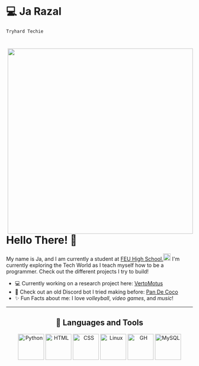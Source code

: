 # 💻 Ja Razal

`Tryhard Techie`

<div>
  <img align="right" width="500px" src="https://media.tenor.com/GfSX-u7VGM4AAAAC/coding.gif">
  <h1> Hello There! 👋</h1>
<p>My name is Ja, and I am currently a student at <a href="https://www.feuhighschool.edu.ph/">FEU High School.<img width="20px" src="https://www.feuhighschool.edu.ph/wp-content/themes/feu_theme2019/assets/images/logofront.png"></a> I'm currently exploring the Tech World as I teach myself how to be a programmer. Check out the different projects I try to build!</p>
</div>

- 💻 Currently working on a research project here: [VertoMotus](https://github.com/razi-j/VertoMotus-FSLTranslator-Using-OpenCV-Tensorflow) <br>
- 🤖 Check out an old Discord bot I tried making before: [Pan De Coco](https://github.com/razi-j/Pan-De-Coco)
- ✨ Fun Facts about me: I love *volleyball*, *video games*, and *music*! 


---
<div align="center">
  <h2> 🧰 Languages and Tools </h2>

<img align="center" width="70px" padding="20px" alt="Python" src="https://cdn.jsdelivr.net/gh/devicons/devicon/icons/python/python-original.svg"/>
<img align="center" width="70px" padding="20px" alt="HTML"  src="https://cdn.jsdelivr.net/gh/devicons/devicon/icons/html5/html5-original.svg"/>
<img align="center" width="70px" padding="20px" alt="CSS" src="https://cdn.jsdelivr.net/gh/devicons/devicon/icons/css3/css3-original.svg"/>
<img align="center" width="70px" padding="20px" alt="Linux" src="https://cdn.jsdelivr.net/gh/devicons/devicon/icons/linux/linux-original.svg"/>
<img align="center" width="70px" padding="20px" alt="GH" src="https://cdn.jsdelivr.net/gh/devicons/devicon/icons/github/github-original.svg"/>
<img align="center" width="70px" padding="20px" alt="MySQL" src="https://cdn.jsdelivr.net/gh/devicons/devicon/icons/mysql/mysql-original-wordmark.svg"/>          
</div>
